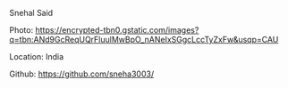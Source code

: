 Snehal Said

Photo: https://encrypted-tbn0.gstatic.com/images?q=tbn:ANd9GcReqUQrFluulMwBpO_nANeIxSGgcLccTyZxFw&usqp=CAU

Location: India

Github: https://github.com/sneha3003/
